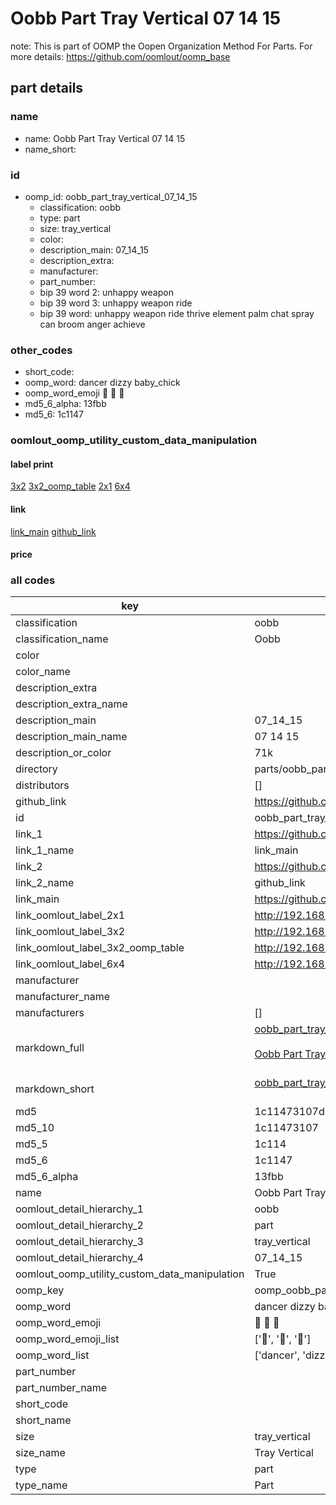 # Oobb Part Tray Vertical 07 14 15  

note: This is part of OOMP the Oopen Organization Method For Parts. For more details: https://github.com/oomlout/oomp_base

##  part details





### name
* name: Oobb Part Tray Vertical 07 14 15
* name_short: 
### id
* oomp_id: oobb_part_tray_vertical_07_14_15
  * classification: oobb
  * type: part
  * size: tray_vertical
  * color: 
  * description_main: 07_14_15
  * description_extra: 
  * manufacturer: 
  * part_number: 
  * bip 39 word 2: unhappy weapon
  * bip 39 word 3: unhappy weapon ride
  * bip 39 word: unhappy weapon ride thrive element palm chat spray can broom anger achieve

### other_codes
* short_code: 
* oomp_word: dancer dizzy baby_chick
* oomp_word_emoji :dancer: :dizzy: :baby_chick:
* md5_6_alpha: 13fbb
* md5_6: 1c1147






### oomlout_oomp_utility_custom_data_manipulation
#### label print
[3x2](http://192.168.1.245:1112/?label=oomp%2013fbb)
[3x2_oomp_table](http://192.168.1.107:1112/?label=oomp%2013fbb)
[2x1](http://192.168.1.242:1112/?label=oomp%2013fbb)
[6x4](http://192.168.1.55:1112/?label=oomp%2013fbb)    

#### link

[link_main](https://github.com/oomlout/oomlout_oomp_current_version_messy/tree/main/parts/oobb_part_tray_vertical_07_14_15) [github_link](https://github.com/oomlout/oomlout_oomp_part_src/tree/main/parts/oobb_part_tray_vertical_07_14_15)                             

#### price







### all codes 
| key | value |  
| --- | --- |  
| classification | oobb |  
| classification_name | Oobb |  
| color |  |  
| color_name |  |  
| description_extra |  |  
| description_extra_name |  |  
| description_main | 07_14_15 |  
| description_main_name | 07 14 15 |  
| description_or_color | 71k |  
| directory | parts/oobb_part_tray_vertical_07_14_15 |  
| distributors | [] |  
| github_link | https://github.com/oomlout/oomlout_oomp_part_src/tree/main/parts/oobb_part_tray_vertical_07_14_15 |  
| id | oobb_part_tray_vertical_07_14_15 |  
| link_1 | https://github.com/oomlout/oomlout_oomp_current_version_messy/tree/main/parts/oobb_part_tray_vertical_07_14_15 |  
| link_1_name | link_main |  
| link_2 | https://github.com/oomlout/oomlout_oomp_part_src/tree/main/parts/oobb_part_tray_vertical_07_14_15 |  
| link_2_name | github_link |  
| link_main | https://github.com/oomlout/oomlout_oomp_current_version_messy/tree/main/parts/oobb_part_tray_vertical_07_14_15 |  
| link_oomlout_label_2x1 | http://192.168.1.242:1112/?label=oomp%2013fbb |  
| link_oomlout_label_3x2 | http://192.168.1.245:1112/?label=oomp%2013fbb |  
| link_oomlout_label_3x2_oomp_table | http://192.168.1.107:1112/?label=oomp%2013fbb |  
| link_oomlout_label_6x4 | http://192.168.1.55:1112/?label=oomp%2013fbb |  
| manufacturer |  |  
| manufacturer_name |  |  
| manufacturers | [] |  
| markdown_full | [oobb_part_tray_vertical_07_14_15](https://github.com/oomlout/oomlout_oomp_current_version_messy/tree/main/parts/oobb_part_tray_vertical_07_14_15)<br>[](https://github.com/oomlout/oomlout_oomp_current_version_messy/tree/main/parts/oobb_part_tray_vertical_07_14_15)<br>[Oobb Part Tray Vertical 07 14 15](https://github.com/oomlout/oomlout_oomp_current_version_messy/tree/main/parts/oobb_part_tray_vertical_07_14_15)<br><br> |  
| markdown_short | [oobb_part_tray_vertical_07_14_15](https://github.com/oomlout/oomlout_oomp_current_version_messy/tree/main/parts/oobb_part_tray_vertical_07_14_15)<br><br> |  
| md5 | 1c11473107d2e4da7d23de1372fe176a |  
| md5_10 | 1c11473107 |  
| md5_5 | 1c114 |  
| md5_6 | 1c1147 |  
| md5_6_alpha | 13fbb |  
| name | Oobb Part Tray Vertical 07 14 15 |  
| oomlout_detail_hierarchy_1 | oobb |  
| oomlout_detail_hierarchy_2 | part |  
| oomlout_detail_hierarchy_3 | tray_vertical |  
| oomlout_detail_hierarchy_4 | 07_14_15 |  
| oomlout_oomp_utility_custom_data_manipulation | True |  
| oomp_key | oomp_oobb_part_tray_vertical_07_14_15 |  
| oomp_word | dancer dizzy baby_chick |  
| oomp_word_emoji | :dancer: :dizzy: :baby_chick: |  
| oomp_word_emoji_list | [':dancer:', ':dizzy:', ':baby_chick:'] |  
| oomp_word_list | ['dancer', 'dizzy', 'baby_chick'] |  
| part_number |  |  
| part_number_name |  |  
| short_code |  |  
| short_name |  |  
| size | tray_vertical |  
| size_name | Tray Vertical |  
| type | part |  
| type_name | Part |  

